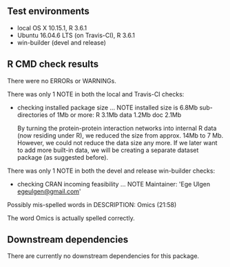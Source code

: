 ## Test environments
* local OS X 10.15.1, R 3.6.1
* Ubuntu 16.04.6 LTS (on Travis-CI), R 3.6.1
* win-builder (devel and release)

## R CMD check results
There were no ERRORs or WARNINGs. 

There was only 1 NOTE in both the local and Travis-CI checks:
* checking installed package size ... NOTE
    installed size is  6.8Mb
    sub-directories of 1Mb or more:
      R      3.1Mb
      data   1.2Mb
      doc    2.1Mb

  By turning the protein-protein interaction networks into internal R data (now residing under R), we reduced the size from approx. 14Mb to 7 Mb. However, we could not reduce the data size any more. If we later want to add more built-in data, we will be creating a separate dataset package (as suggested before).

There was only 1 NOTE in both the devel and release win-builder checks:
* checking CRAN incoming feasibility ... NOTE
Maintainer: 'Ege Ulgen <egeulgen@gmail.com>'

Possibly mis-spelled words in DESCRIPTION:
  Omics (21:58)
  
  The word Omics is actually spelled correctly.

## Downstream dependencies
  There are currently no downstream dependencies for this package.
